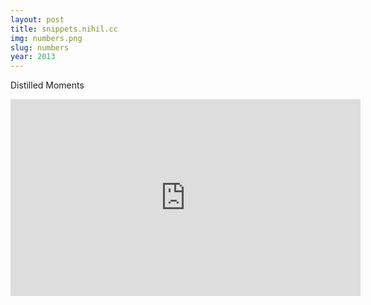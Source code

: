```yaml
---
layout: post
title: snippets.nihil.cc
img: numbers.png
slug: numbers
year: 2013
---
```


Distilled Moments

<iframe width="560" height="315" src="https://skmp.github.io/snippets.skmp.dev/" frameborder="0" allow="accelerometer; autoplay; encrypted-media; gyroscope; picture-in-picture" allowfullscreen></iframe>
